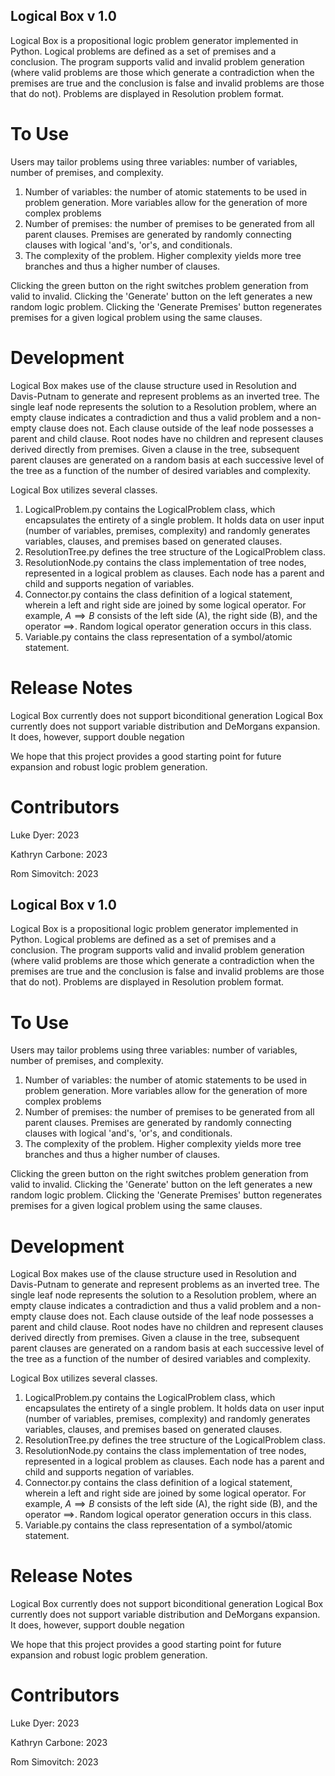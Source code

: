 ## Logical Box v 1.0
Logical Box is a propositional logic problem generator implemented in Python. Logical problems are defined as a set of premises and a conclusion. The program supports valid and invalid problem generation (where valid problems are those which generate a contradiction when the premises are true and the conclusion is false and invalid problems are those that do not). Problems are displayed in Resolution problem format.


# To Use
Users may tailor problems using three variables: number of variables, number of premises, and complexity.
1. Number of variables: the number of atomic statements to be used in problem generation. More variables allow for the generation of more complex problems
2. Number of premises: the number of premises to be generated from all parent clauses. Premises are generated by randomly connecting clauses with logical 'and's, 'or's, and conditionals.
3. The complexity of the problem. Higher complexity yields more tree branches and thus a higher number of clauses.

Clicking the green button on the right switches problem generation from valid to invalid. Clicking the 'Generate' button on the left generates a new random logic problem. Clicking the 'Generate Premises' button regenerates premises for a given logical problem using the same clauses.

# Development
Logical Box makes use of the clause structure used in Resolution and Davis-Putnam to generate and represent problems as an inverted tree. The single leaf node represents the solution to a Resolution problem, where an empty clause indicates a contradiction and thus a valid problem and a non-empty clause does not. Each clause outside of the leaf node possesses a parent and child clause. Root nodes have no children and represent clauses derived directly from premises. Given a clause in the tree, subsequent parent clauses are generated on a random basis at each successive level of the tree as a function of the number of desired variables and complexity.

Logical Box utilizes several classes.
1. LogicalProblem.py contains the LogicalProblem class, which encapsulates the entirety of a single problem. It holds data on user input (number of variables, premises, complexity) and randomly generates variables, clauses, and premises based on generated clauses.
2. ResolutionTree.py defines the tree structure of the LogicalProblem class.
3. ResolutionNode.py contains the class implementation of tree nodes, represented in a logical problem as clauses. Each node has a parent and child and supports negation of variables.
4. Connector.py contains the class definition of a logical statement, wherein a left and right side are joined by some logical operator. For example, $A\implies B$ consists of the left side (A), the right side (B), and the operator $\implies$. Random logical operator generation occurs in this class.
5. Variable.py contains the class representation of a symbol/atomic statement.

# Release Notes
Logical Box currently does not support biconditional generation
Logical Box currently does not support variable distribution and DeMorgans expansion. It does, however, support double negation

We hope that this project provides a good starting point for future expansion and robust logic problem generation.

# Contributors
Luke Dyer: 2023

Kathryn Carbone: 2023

Rom Simovitch: 2023
## Logical Box v 1.0
Logical Box is a propositional logic problem generator implemented in Python. Logical problems are defined as a set of premises and a conclusion. The program supports valid and invalid problem generation (where valid problems are those which generate a contradiction when the premises are true and the conclusion is false and invalid problems are those that do not). Problems are displayed in Resolution problem format.


# To Use
Users may tailor problems using three variables: number of variables, number of premises, and complexity.
1. Number of variables: the number of atomic statements to be used in problem generation. More variables allow for the generation of more complex problems
2. Number of premises: the number of premises to be generated from all parent clauses. Premises are generated by randomly connecting clauses with logical 'and's, 'or's, and conditionals.
3. The complexity of the problem. Higher complexity yields more tree branches and thus a higher number of clauses.

Clicking the green button on the right switches problem generation from valid to invalid. Clicking the 'Generate' button on the left generates a new random logic problem. Clicking the 'Generate Premises' button regenerates premises for a given logical problem using the same clauses.

# Development
Logical Box makes use of the clause structure used in Resolution and Davis-Putnam to generate and represent problems as an inverted tree. The single leaf node represents the solution to a Resolution problem, where an empty clause indicates a contradiction and thus a valid problem and a non-empty clause does not. Each clause outside of the leaf node possesses a parent and child clause. Root nodes have no children and represent clauses derived directly from premises. Given a clause in the tree, subsequent parent clauses are generated on a random basis at each successive level of the tree as a function of the number of desired variables and complexity.

Logical Box utilizes several classes.
1. LogicalProblem.py contains the LogicalProblem class, which encapsulates the entirety of a single problem. It holds data on user input (number of variables, premises, complexity) and randomly generates variables, clauses, and premises based on generated clauses.
2. ResolutionTree.py defines the tree structure of the LogicalProblem class.
3. ResolutionNode.py contains the class implementation of tree nodes, represented in a logical problem as clauses. Each node has a parent and child and supports negation of variables.
4. Connector.py contains the class definition of a logical statement, wherein a left and right side are joined by some logical operator. For example, $A\implies B$ consists of the left side (A), the right side (B), and the operator $\implies$. Random logical operator generation occurs in this class.
5. Variable.py contains the class representation of a symbol/atomic statement.

# Release Notes
Logical Box currently does not support biconditional generation
Logical Box currently does not support variable distribution and DeMorgans expansion. It does, however, support double negation

We hope that this project provides a good starting point for future expansion and robust logic problem generation.

# Contributors
Luke Dyer: 2023

Kathryn Carbone: 2023

Rom Simovitch: 2023